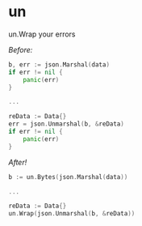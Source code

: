 # un
un.Wrap your errors

<i>Before:</i>
```go
b, err := json.Marshal(data)
if err != nil {
    panic(err)
}

...

reData := Data{}
err = json.Unmarshal(b, &reData)
if err != nil {
    panic(err)
}
```

<i>After!</i>
```go
b := un.Bytes(json.Marshal(data))

...

reData := Data{}
un.Wrap(json.Unmarshal(b, &reData))
```
